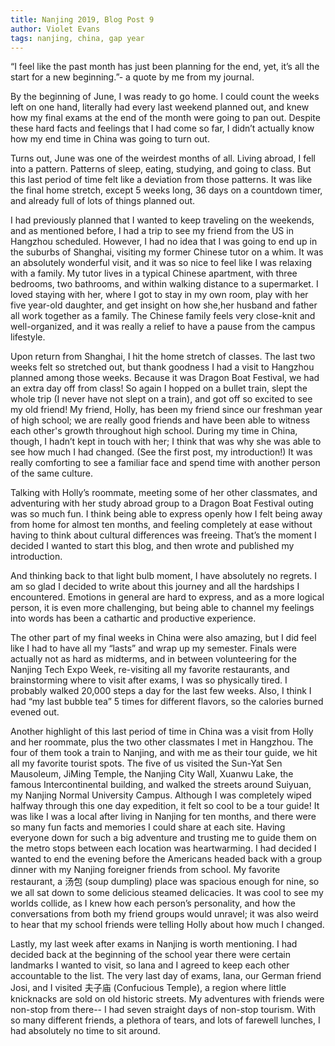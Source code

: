 ```yaml
---
title: Nanjing 2019, Blog Post 9
author: Violet Evans
tags: nanjing, china, gap year
---
```


“I feel like the past month has just been planning for the end, yet, it’s all the start for a new beginning.”- a quote by me from my journal.

By the beginning of June, I was ready to go home. I could count the weeks left on one hand, literally had every last weekend planned out, and knew how my final exams at the end of the month were going to pan out. Despite these hard facts and feelings that I had come so far, I didn’t actually know how my end time in China was going to turn out. 

Turns out, June was one of the weirdest months of all. Living abroad, I fell into a pattern. Patterns of sleep, eating, studying, and going to class. But this last period of time felt like a deviation from those patterns. It was like the final home stretch, except 5 weeks long, 36 days on a countdown timer, and already full of lots of things planned out. 

I had previously planned that I wanted to keep traveling on the weekends, and as mentioned before, I had a trip to see my friend from the US in Hangzhou scheduled. However, I had no idea that I was going to end up in the suburbs of Shanghai, visiting my former Chinese tutor on a whim. It was an absolutely wonderful visit, and it was so nice to feel like I was relaxing with a family. My tutor lives in a typical Chinese apartment, with three bedrooms, two bathrooms, and within walking distance to a supermarket. I loved staying with her, where I got to stay in my own room, play with her five year-old daughter, and get insight on how she,her husband and father all work together as a family. The Chinese family feels very close-knit and well-organized, and it was really a relief to have a pause from the campus lifestyle.

Upon return from Shanghai, I hit the home stretch of classes. The last two weeks felt so stretched out, but thank goodness I had a visit to Hangzhou planned among those weeks. Because it was Dragon Boat Festival, we had an extra day off from class! So again I hopped on a bullet train, slept the whole trip (I never have not slept on a train), and got off so excited to see my old friend! My friend, Holly, has been my friend since our freshman year of high school; we are really good friends and have been able to witness each other's growth throughout high school. During my time in China, though, I hadn’t kept in touch with her; I think that was why she was able to see how much I had changed. (See the first post, my introduction!) It was really comforting to see a familiar face and spend time with another person of the same culture.

Talking with Holly’s roommate, meeting some of her other classmates, and adventuring with her study abroad group to a Dragon Boat Festival outing was so much fun. I think being able to express openly how I felt being away from home for almost ten months, and feeling completely at ease without having to think about cultural differences was freeing. That’s the moment I decided I wanted to start this blog, and then wrote and published my introduction.

And thinking back to that light bulb moment, I have absolutely no regrets. I am so glad I decided to write about this journey and all the hardships I encountered. Emotions in general are hard to express, and as a more logical person, it is even more challenging, but being able to channel my feelings into words has been a cathartic and productive experience.

The other part of my final weeks in China were also amazing, but I did feel like I had to have all my “lasts” and wrap up my semester. Finals were actually not as hard as midterms, and in between volunteering for the Nanjing Tech Expo Week, re-visiting all my favorite restaurants, and brainstorming where to visit after exams, I was so physically tired. I probably walked 20,000 steps a day for the last few weeks. Also, I think I had “my last bubble tea” 5 times for different flavors, so the calories burned evened out.

Another highlight of this last period of time in China was a visit from Holly and her roommate, plus the two other classmates I met in Hangzhou. The four of them took a train to Nanjing, and with me as their tour guide, we hit all my favorite tourist spots. The five of us visited the Sun-Yat Sen Mausoleum, JiMing Temple, the Nanjing City Wall, Xuanwu Lake, the famous Intercontinental building, and walked the streets around Suiyuan, my Nanjing Normal University Campus. Although I was completely wiped halfway through this one day expedition, it felt so cool to be a tour guide! It was like I was a local after living in Nanjing for ten months, and there were so many fun facts and memories I could share at each site. Having everyone down for such a big adventure and trusting me to guide them on the metro stops between each location was heartwarming. I had decided I wanted to end the evening before the Americans headed back with a group dinner with my Nanjing foreigner friends from school. My favorite restaurant, a 汤包 (soup dumpling) place was spacious enough for nine, so we all sat down to some delicious steamed delicacies. It was cool to see my worlds collide, as I knew how each person’s personality, and how the conversations from both my friend groups would unravel; it was also weird to hear that my school friends were telling Holly about how much I changed.

Lastly, my last week after exams in Nanjing is worth mentioning. I had decided back at the beginning of the school year there were certain landmarks I wanted to visit, so Iana and I agreed to keep each other accountable to the list. The very last day of exams, Iana, our German friend Josi, and I visited 夫子庙 (Confucious Temple), a region where little knicknacks are sold on old historic streets. My adventures with friends were non-stop from there-- I had seven straight days of non-stop tourism. With so many different friends, a plethora of tears, and lots of farewell lunches, I had absolutely no time to sit around.
